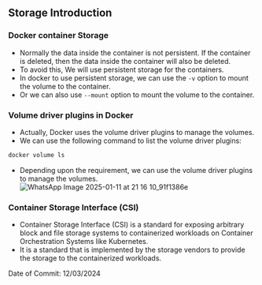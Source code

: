 ## Storage Introduction

### Docker container Storage

- Normally the data inside the container is not persistent. If the container is deleted, then the data inside the container will also be deleted.
- To avoid this, We will use persistent storage for the containers.
- In docker to use persistent storage, we can use the `-v` option to mount the volume to the container.
- Or we can also use `--mount` option to mount the volume to the container.

### Volume driver plugins in Docker

- Actually, Docker uses the volume driver plugins to manage the volumes.
- We can use the following command to list the volume driver plugins:

```bash
docker volume ls
```
- Depending upon the requirement, we can use the volume driver plugins to manage the volumes.
![WhatsApp Image 2025-01-11 at 21 16 10_91f1386e](https://github.com/user-attachments/assets/ee15c4c1-0c29-46d5-80db-fdd69a5915cd)

### Container Storage Interface (CSI)

- Container Storage Interface (CSI) is a standard for exposing arbitrary block and file storage systems to containerized workloads on Container Orchestration Systems like Kubernetes.
- It is a standard that is implemented by the storage vendors to provide the storage to the containerized workloads.

Date of Commit: 12/03/2024
